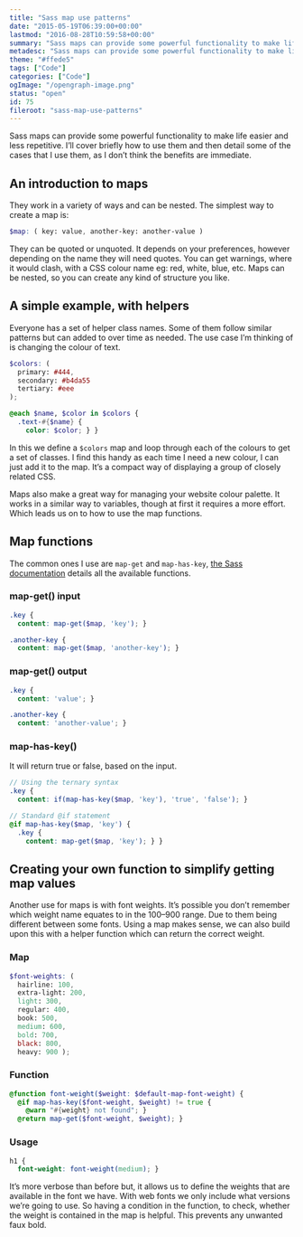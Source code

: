```yaml
---
title: "Sass map use patterns"
date: "2015-05-19T06:39:00+00:00"
lastmod: "2016-08-28T10:59:58+00:00"
summary: "Sass maps can provide some powerful functionality to make life easier and less repetitive. I’ll cover briefly how to use them and then detail some of the cases that I use them, as I don’t think the benefits are immediate."
metadesc: "Sass maps can provide some powerful functionality to make life easier and less repetitive. I show how to use examples for making helper classes, looping through maps and getting values."
theme: "#ffede5"
tags: ["Code"]
categories: ["Code"]
ogImage: "/opengraph-image.png"
status: "open"
id: 75
fileroot: "sass-map-use-patterns"
---
```


Sass maps can provide some powerful functionality to make life easier and less repetitive. I’ll cover briefly how to use them and then detail some of the cases that I use them, as I don’t think the benefits are immediate.

## An introduction to maps
They work in a variety of ways and can be nested. The simplest way to create a map is:

```scss
$map: ( key: value, another-key: another-value )
```

They can be quoted or unquoted. It depends on your preferences, however depending on the name they will need quotes. You can get warnings, where it would clash, with a CSS colour name eg: red, white, blue, etc. Maps can be nested, so you can create any kind of structure you like.

## A simple example, with helpers
Everyone has a set of helper class names. Some of them follow similar patterns but can added to over time as needed. The use case I’m thinking of is changing the colour of text.

```scss
$colors: (
  primary: #444,
  secondary: #b4da55
  tertiary: #eee
);

@each $name, $color in $colors {
  .text-#{$name} {
    color: $color; } }
```

In this we define a `$colors` map and loop through each of the colours to get a set of classes. I find this handy as each time I need a new colour, I can just add it to the map. It’s a compact way of displaying a group of closely related CSS.

Maps also make a great way for managing your website colour palette. It works in a similar way to variables, though at first it requires a more effort. Which leads us on to how to use the map functions.

## Map functions
The common  ones I use are `map-get` and `map-has-key`, [the Sass documentation](http://sass-lang.com/documentation/Sass/Script/Functions.html#map-functions) details all the available functions.

### map-get() input
```scss
.key {
  content: map-get($map, 'key'); }

.another-key {
  content: map-get($map, 'another-key'); }
```

### map-get() output
```css
.key {
  content: 'value'; }

.another-key {
  content: 'another-value'; }
```

### map-has-key()
It will return true or false, based on the input.

```scss
// Using the ternary syntax
.key {
  content: if(map-has-key($map, 'key'), 'true', 'false'); }

// Standard @if statement
@if map-has-key($map, 'key') {
  .key {
    content: map-get($map, 'key'); } }
```

## Creating your own function to simplify getting map values
Another use for maps is with font weights. It’s possible you don’t remember which weight name equates to in the 100–900 range. Due to them being different between some fonts. Using a map makes sense, we can also build upon this with a helper function which can return the correct weight.

### Map
```scss
$font-weights: (
  hairline: 100,
  extra-light: 200,
  light: 300,
  regular: 400,
  book: 500,
  medium: 600,
  bold: 700,
  black: 800,
  heavy: 900 );
```
### Function
```scss
@function font-weight($weight: $default-map-font-weight) {
  @if map-has-key($font-weight, $weight) != true {
    @warn "#{weight} not found"; }
  @return map-get($font-weight, $weight); }
```

### Usage
```scss
h1 {
  font-weight: font-weight(medium); }
```

It’s more verbose than before but, it allows us to define the weights that are available in the font we have. With web fonts we only include what versions we’re going to use. So having a condition in the function, to check, whether the weight is contained in the map is helpful. This prevents any unwanted faux bold.
